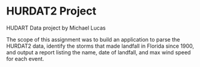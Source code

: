 # HURDAT2 Project
HUDART Data project by Michael Lucas

The scope of this assignment was to build an application to parse the HURDAT2 data, identify
the storms that made landfall in Florida since 1900, and output a report listing the name, date of landfall, and max
wind speed for each event. 
